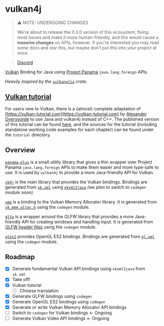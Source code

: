 # vulkan4j

> ⚠️ NOTE: UNDERGOING CHANGES
> 
> We're about to release the 0.3.0 version of this ecosystem, fixing most issues and make it more human-friendly, and this would cause a **massive changes** on APIs, however. If you're interested you may read some docs and star this, but maybe don't put this into your project at once.

> [Discord](https://discord.gg/UsmRvrt4gg)

[Vulkan](https://www.vulkan.org/) Binding for Java using [Project Panama](https://openjdk.org/projects/panama/) `java.lang.foreign` APIs.

*Heavily inspired by the [`vulkanalia`](https://github.com/KyleMayes/vulkanalia) crate.*

## [Vulkan tutorial](https://vulkan4j.7dg.tech/tutorial/en/)
For users new to Vulkan, there is a (almost) complete adaptation of [https://vulkan-tutorial.com](https://vulkan-tutorial.com) by [Alexander Overvoorde](https://github.com/Overv) to use Java and vulkan4j instead of C++. The published version of this tutorial can be found [here](https://vulkan4j.7dg.tech/tutorial/en/), and the sources for the tutorial (including standalone working code examples for each chapter) can be found under the `tutorial` directory.

## Overview
[`panama-plus`](https://github.com/chuigda/vulkan4j/tree/master/panama-plus) is a small utility library that gives a thin wrapper over Project Panama `java.lang.foreign` APIs to make them easier and more type-safe to use. It is used by `vulkan4j` to provide a more Java-friendly API for Vulkan.

[`vk4j`](https://github.com/chuigda/vulkan4j/tree/master/vk4j) is the main library that provides the Vulkan bindings. Bindings are generated from [`vk.xml`](https://github.com/KhronosGroup/Vulkan-Docs/blob/main/xml/vk.xml) using [`vkxml2java`](https://github.com/chuigda/vulkan4j/tree/master/vk4j/vkxml2java) *(we plan to switch to `codegen` module soon)*.

[`vma`](https://github.com/chuigda/vulkan4j/tree/master/vma) is a binding to the Vulkan Memory Allocator library. It is generated from [`vk_mem_alloc.h`](https://github.com/GPUOpen-LibrariesAndSDKs/VulkanMemoryAllocator/blob/master/include/vk_mem_alloc.h) using the `codegen` module.

[`glfw`](https://github.com/chuigda/vulkan4j/tree/master/glfw) is a wrapper around the GLFW library that provides a more Java-friendly API for creating windows and handling input. It is generated from [GLFW header files](https://github.com/glfw/glfw/tree/master/include/GLFW) using the `codegen` module.

[`gles2`](https://github.com/chuigda/vulkan4j/tree/master/gles2) provides OpenGL ES2 bindings. Bindings are generated from [`gl.xml`](https://github.com/KhronosGroup/OpenGL-Registry/blob/main/xml/gl.xml) using the `codegen` module. 

## Roadmap
- [x] Generate fundamental Vulkan API bindings using `vkxml2java` from `vk.xml`
- [x] Take off!
- [x] Vulkan tutorial
  - [ ] Chinese translation
- [x] Generate GLFW bindings using `codegen`
- [x] Generate OpenGL ES2 bindings using `codegen`
- [x] Generate or write Vulkan Memory Allocator API bindings
- [ ] Switch to `codegen` for Vulkan bindings <- Ongoing
- [ ] Generate Vulkan Video API bindings <- Ongoing
